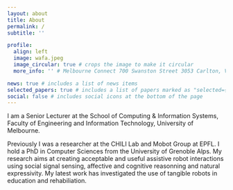 ```yaml
---
layout: about
title: About
permalink: /
subtitle: ''

profile:
  align: left
  image: wafa.jpeg
  image_circular: true # crops the image to make it circular
  more_info: '' # Melbourne Connect 700 Swanston Street 3053 Carlton, VIC, Australia

news: true # includes a list of news items
selected_papers: true # includes a list of papers marked as "selected={true}"
social: false # includes social icons at the bottom of the page
---
```


I am a Senior Lecturer at the School of Computing & Information Systems, Faculty of Engineering and Information Technology, University of Melbourne.

Previously I was a researcher at the CHILI️ Lab and Mobot Group at EPFL. I hold a PhD in Computer Sciences from the University of Grenoble Alps. My research aims at creating acceptable and useful assistive robot interactions using social signal sensing, affective and cognitive reasonning and natural expressivity. My latest work has investigated the use of tangible robots in education and rehabiliation.